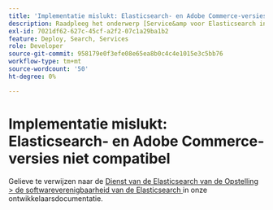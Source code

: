 ```yaml
---
title: 'Implementatie mislukt: Elasticsearch- en Adobe Commerce-versies niet compatibel'
description: Raadpleeg het onderwerp [Service&amp voor Elasticsearch instellen;gt; Compatibiliteit met software voor Elasticsearch] (https://devdocs.magento.com/guides/v2.3/cloud/project/project-conf-files_services-elastic.html#elasticsearch-software-compatibility) in de documentatie voor ontwikkelaars.
exl-id: 7021df62-627c-45cf-a2f2-07c1a29ba1b2
feature: Deploy, Search, Services
role: Developer
source-git-commit: 958179e0f3efe08e65ea8b0c4c4e1015e3c5bb76
workflow-type: tm+mt
source-wordcount: '50'
ht-degree: 0%

---
```


# Implementatie mislukt: Elasticsearch- en Adobe Commerce-versies niet compatibel

Gelieve te verwijzen naar de [ Dienst van de Elasticsearch van de Opstelling > de softwareverenigbaarheid van de Elasticsearch ](https://devdocs.magento.com/guides/v2.3/cloud/project/project-conf-files_services-elastic.html#elasticsearch-software-compatibility) in onze ontwikkelaarsdocumentatie.
